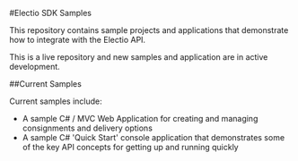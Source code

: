 #Electio SDK Samples

This repository contains sample projects and applications that demonstrate how to integrate with the Electio API.

This is a live repository and new samples and application are in active development.

##Current Samples

Current samples include:

* A sample C# / MVC Web Application for creating and managing consignments and delivery options
* A sample C# 'Quick Start' console application that demonstrates some of the key API concepts for getting up and running quickly 